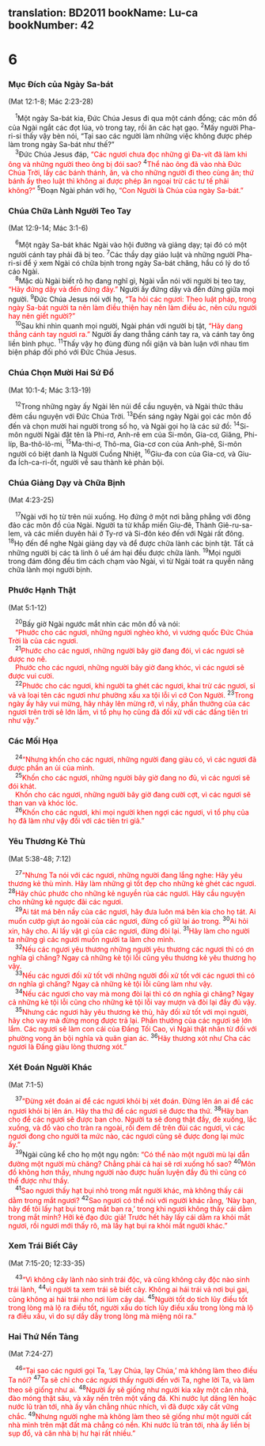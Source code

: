 translation: BD2011
bookName: Lu-ca 
bookNumber: 42
-------

<div class="title"><h1>6</h1><h3>Mục Ðích của Ngày Sa-bát</h3><p>(Mat 12:1-8; Mác 2:23-28)</p></div>
<span class="verse lu_6_1"> <sup>1</sup>Một ngày Sa-bát kia, Ðức Chúa Jesus đi qua một cánh đồng; các môn đồ của Ngài ngắt các đọt lúa, vò trong tay, rồi ăn các hạt gạo. </span>
<span class="verse lu_6_2"><sup>2</sup>Mấy người Pha-ri-si thấy vậy bèn nói, “Tại sao các người làm những việc không được phép làm trong ngày Sa-bát như thế?”<br/></span>
<span class="verse lu_6_3"> <sup>3</sup>Ðức Chúa Jesus đáp, <font color="red">“Các ngươi chưa đọc những gì Ða-vít đã làm khi ông và những người theo ông bị đói sao? </font></span>
<span class="verse lu_6_4"><sup>4</sup><font color="red">Thể nào ông đã vào nhà Ðức Chúa Trời, lấy các bánh thánh, ăn, và cho những người đi theo cùng ăn; thứ bánh ấy theo luật thì không ai được phép ăn ngoại trừ các tư tế phải không?”</font></span>
<span class="verse lu_6_5"><sup>5</sup>Ðoạn Ngài phán với họ, <font color="red">“Con Người là Chúa của ngày Sa-bát.”</font><br/></span>
<div class="title"><h3>Chúa Chữa Lành Người Teo Tay</h3><p>(Mat 12:9-14; Mác 3:1-6)</p></div>
<span class="verse lu_6_6"> <sup>6</sup>Một ngày Sa-bát khác Ngài vào hội đường và giảng dạy; tại đó có một người cánh tay phải đã bị teo. </span>
<span class="verse lu_6_7"><sup>7</sup>Các thầy dạy giáo luật và những người Pha-ri-si để ý xem Ngài có chữa bịnh trong ngày Sa-bát chăng, hầu có lý do tố cáo Ngài.<br/></span>
<span class="verse lu_6_8"> <sup>8</sup>Mặc dù Ngài biết rõ họ đang nghĩ gì, Ngài vẫn nói với người bị teo tay, <font color="red">“Hãy đứng dậy và đến đứng đây.” </font>Người ấy đứng dậy và đến đứng giữa mọi người. </span>
<span class="verse lu_6_9"><sup>9</sup>Ðức Chúa Jesus nói với họ, <font color="red">“Ta hỏi các ngươi: Theo luật pháp, trong ngày Sa-bát người ta nên làm điều thiện hay nên làm điều ác, nên cứu người hay nên giết người?” </font><br/></span>
<span class="verse lu_6_10"> <sup>10</sup>Sau khi nhìn quanh mọi người, Ngài phán với người bị tật, <font color="red">“Hãy dang thẳng cánh tay ngươi ra.”</font> Người ấy dang thẳng cánh tay ra, và cánh tay ông liền bình phục. </span>
<span class="verse lu_6_11"><sup>11</sup>Thấy vậy họ đùng đùng nổi giận và bàn luận với nhau tìm biện pháp đối phó với Ðức Chúa Jesus.<br/></span>
<div class="title"><h3>Chúa Chọn Mười Hai Sứ Ðồ</h3><p>(Mat 10:1-4; Mác 3:13-19)</p></div>
<span class="verse lu_6_12"> <sup>12</sup>Trong những ngày ấy Ngài lên núi để cầu nguyện, và Ngài thức thâu đêm cầu nguyện với Ðức Chúa Trời. </span>
<span class="verse lu_6_13"><sup>13</sup>Ðến sáng ngày Ngài gọi các môn đồ đến và chọn mười hai người trong số họ, và Ngài gọi họ là các sứ đồ: </span>
<span class="verse lu_6_14"><sup>14</sup>Si-môn người Ngài đặt tên là Phi-rơ, Anh-rê em của Si-môn, Gia-cơ, Giăng, Phi-líp, Ba-thô-lô-mi, </span>
<span class="verse lu_6_15"><sup>15</sup>Ma-thi-ơ, Thô-ma, Gia-cơ con của Anh-phê, Si-môn người có biệt danh là Người Cuồng Nhiệt, </span>
<span class="verse lu_6_16"><sup>16</sup>Giu-đa con của Gia-cơ, và Giu-đa Ích-ca-ri-ốt, người về sau thành kẻ phản bội.<br/></span>
<div class="title"><h3>Chúa Giảng Dạy và Chữa Bịnh</h3><p>(Mat 4:23-25)</p></div>
<span class="verse lu_6_17"> <sup>17</sup>Ngài với họ từ trên núi xuống. Họ đứng ở một nơi bằng phẳng với đông đảo các môn đồ của Ngài. Người ta từ khắp miền Giu-đê, Thành Giê-ru-sa-lem, và các miền duyên hải ở Ty-rơ và Si-đôn kéo đến với Ngài rất đông. </span>
<span class="verse lu_6_18"><sup>18</sup>Họ đến để nghe Ngài giảng dạy và để được chữa lành các bịnh tật. Tất cả những người bị các tà linh ô uế ám hại đều được chữa lành. </span>
<span class="verse lu_6_19"><sup>19</sup>Mọi người trong đám đông đều tìm cách chạm vào Ngài, vì từ Ngài toát ra quyền năng chữa lành mọi người bịnh.<br/></span>
<div class="title"><h3>Phước Hạnh Thật</h3><p>(Mat 5:1-12)</p></div>
<span class="verse lu_6_20"> <sup>20</sup>Bấy giờ Ngài ngước mắt nhìn các môn đồ và nói:<br/> <font color="red">“Phước cho các ngươi, những người nghèo khó, vì vương quốc Ðức Chúa Trời là của các ngươi.</font><br/></span>
<span class="verse lu_6_21"> <sup>21</sup><font color="red">Phước cho các ngươi, những người bây giờ đang đói, vì các ngươi sẽ được no nê.</font><br/> <font color="red">Phước cho các ngươi, những người bây giờ đang khóc, vì các ngươi sẽ được vui cười.</font><br/></span>
<span class="verse lu_6_22"> <sup>22</sup><font color="red">Phước cho các ngươi, khi người ta ghét các ngươi, khai trừ các ngươi, sỉ vả và loại tên các ngươi như phường xấu xa tội lỗi vì cớ Con Người. </font></span>
<span class="verse lu_6_23"><sup>23</sup><font color="red">Trong ngày ấy hãy vui mừng, hãy nhảy lên mừng rỡ, vì nầy, phần thưởng của các ngươi trên trời sẽ lớn lắm, vì tổ phụ họ cũng đã đối xử với các đấng tiên tri như vậy.” </font><br/></span>
<div class="title"><h3>Các Mối Họa</h3></div>
<span class="verse lu_6_24"> <sup>24</sup><font color="red">“Nhưng khốn cho các ngươi, những người đang giàu có, vì các ngươi đã được phần an ủi của mình.</font><br/></span>
<span class="verse lu_6_25"> <sup>25</sup><font color="red">Khốn cho các ngươi, những người bây giờ đang no đủ, vì các ngươi sẽ đói khát.</font><br/> <font color="red">Khốn cho các ngươi, những người bây giờ đang cười cợt, vì các ngươi sẽ than van và khóc lóc.</font><br/></span>
<span class="verse lu_6_26"> <sup>26</sup><font color="red">Khốn cho các ngươi, khi mọi người khen ngợi các ngươi, vì tổ phụ của họ đã làm như vậy đối với các tiên tri giả.”</font><br/></span>
<div class="title"><h3>Yêu Thương Kẻ Thù</h3><p>(Mat 5:38-48; 7:12)</p></div>
<span class="verse lu_6_27"> <sup>27</sup><font color="red">“Nhưng Ta nói với các ngươi, những người đang lắng nghe: Hãy yêu thương kẻ thù mình. Hãy làm những gì tốt đẹp cho những kẻ ghét các ngươi. </font></span>
<span class="verse lu_6_28"><sup>28</sup><font color="red">Hãy chúc phước cho những kẻ nguyền rủa các ngươi. Hãy cầu nguyện cho những kẻ ngược đãi các ngươi.</font><br/></span>
<span class="verse lu_6_29"> <sup>29</sup><font color="red">Ai tát má bên nầy của các ngươi, hãy đưa luôn má bên kia cho họ tát. Ai muốn cướp giựt áo ngoài của các ngươi, đừng cố giữ lại áo trong. </font></span>
<span class="verse lu_6_30"><sup>30</sup><font color="red">Ai hỏi xin, hãy cho. Ai lấy vật gì của các ngươi, đừng đòi lại. </font></span>
<span class="verse lu_6_31"><sup>31</sup><font color="red">Hãy làm cho người ta những gì các ngươi muốn người ta làm cho mình.</font><br/></span>
<span class="verse lu_6_32"> <sup>32</sup><font color="red">Nếu các ngươi yêu thương những người yêu thương các ngươi thì có ơn nghĩa gì chăng? Ngay cả những kẻ tội lỗi cũng yêu thương kẻ yêu thương họ vậy.</font><br/></span>
<span class="verse lu_6_33"> <sup>33</sup><font color="red">Nếu các ngươi đối xử tốt với những người đối xử tốt với các ngươi thì có ơn nghĩa gì chăng? Ngay cả những kẻ tội lỗi cũng làm như vậy.</font><br/></span>
<span class="verse lu_6_34"> <sup>34</sup><font color="red">Nếu các ngươi cho vay mà mong đòi lại thì có ơn nghĩa gì chăng? Ngay cả những kẻ tội lỗi cũng cho những kẻ tội lỗi vay mượn và đòi lại đầy đủ vậy.</font><br/></span>
<span class="verse lu_6_35"> <sup>35</sup><font color="red">Nhưng các ngươi hãy yêu thương kẻ thù, hãy đối xử tốt với mọi người, hãy cho vay mà đừng mong được trả lại. Phần thưởng của các ngươi sẽ lớn lắm. Các ngươi sẽ làm con cái của Ðấng Tối Cao, vì Ngài thật nhân từ đối với phường vong ân bội nghĩa và quân gian ác. </font></span>
<span class="verse lu_6_36"><sup>36</sup><font color="red">Hãy thương xót như Cha các ngươi là Ðấng giàu lòng thương xót.”</font><br/></span>
<div class="title"><h3>Xét Ðoán Người Khác</h3><p>(Mat 7:1-5)</p></div>
<span class="verse lu_6_37"> <sup>37</sup><font color="red">“Ðừng xét đoán ai để các ngươi khỏi bị xét đoán. Ðừng lên án ai để các ngươi khỏi bị lên án. Hãy tha thứ để các ngươi sẽ được tha thứ. </font></span>
<span class="verse lu_6_38"><sup>38</sup><font color="red">Hãy ban cho để các ngươi sẽ được ban cho. Người ta sẽ đong thật đầy, đè xuống, lắc xuống, và đổ vào cho tràn ra ngoài, rồi đem để trên đùi các ngươi, vì các ngươi đong cho người ta mức nào, các ngươi cũng sẽ được đong lại mức ấy.”</font><br/></span>
<span class="verse lu_6_39"> <sup>39</sup>Ngài cũng kể cho họ một ngụ ngôn: <font color="red">“Có thể nào một người mù lại dẫn đường một người mù chăng? Chẳng phải cả hai sẽ rơi xuống hố sao? </font></span>
<span class="verse lu_6_40"><sup>40</sup><font color="red">Môn đồ không hơn thầy, nhưng người nào được huấn luyện đầy đủ thì cũng có thể được như thầy. </font><br/></span>
<span class="verse lu_6_41"> <sup>41</sup><font color="red">Sao ngươi thấy hạt bụi nhỏ trong mắt người khác, mà không thấy cái dằm trong mắt ngươi? </font></span>
<span class="verse lu_6_42"><sup>42</sup><font color="red">Sao ngươi có thể nói với người khác rằng, ‘Này bạn, hãy để tôi lấy hạt bụi trong mắt bạn ra,’ trong khi ngươi không thấy cái dằm trong mắt mình? Hỡi kẻ đạo đức giả! Trước hết hãy lấy cái dằm ra khỏi mắt ngươi, rồi ngươi mới thấy rõ, mà lấy hạt bụi ra khỏi mắt người khác.”</font><br/></span>
<div class="title"><h3>Xem Trái Biết Cây</h3><p>(Mat 7:15-20; 12:33-35)</p></div>
<span class="verse lu_6_43"> <sup>43</sup><font color="red">“Vì không cây lành nào sinh trái độc, và cũng không cây độc nào sinh trái lành, </font></span>
<span class="verse lu_6_44"><sup>44</sup><font color="red">vì người ta xem trái sẽ biết cây. Không ai hái trái vả nơi bụi gai, cũng không ai hái trái nho nơi lùm cây dại. </font></span>
<span class="verse lu_6_45"><sup>45</sup><font color="red">Người tốt do tích lũy điều tốt trong lòng mà lộ ra điều tốt, người xấu do tích lũy điều xấu trong lòng mà lộ ra điều xấu, vì do sự dầy dẫy trong lòng mà miệng nói ra.”</font><br/></span>
<div class="title"><h3>Hai Thứ Nền Tảng</h3><p>(Mat 7:24-27)</p></div>
<span class="verse lu_6_46"> <sup>46</sup><font color="red">“Tại sao các ngươi gọi Ta, ‘Lạy Chúa, lạy Chúa,’ mà không làm theo điều Ta nói? </font></span>
<span class="verse lu_6_47"><sup>47</sup><font color="red">Ta sẽ chỉ cho các ngươi thấy người đến với Ta, nghe lời Ta, và làm theo sẽ giống như ai. </font></span>
<span class="verse lu_6_48"><sup>48</sup><font color="red">Người ấy sẽ giống như người kia xây một căn nhà, đào móng thật sâu, và xây nền trên một vầng đá. Khi nước lụt dâng lên hoặc nước lũ tràn tới, nhà ấy vẫn chẳng nhúc nhích, vì đã được xây cất vững chắc. </font></span>
<span class="verse lu_6_49"><sup>49</sup><font color="red">Nhưng người nghe mà không làm theo sẽ giống như một người cất nhà mình trên mặt đất mà chẳng có nền. Khi nước lũ tràn tới, nhà ấy liền bị sụp đổ, và căn nhà bị hư hại rất nhiều.”</font><br/></span>
